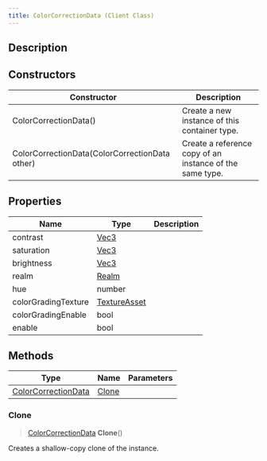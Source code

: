 ```yaml
---
title: ColorCorrectionData (Client Class)
---
```

## Description

## Constructors

| Constructor                                    | Description                                              |
| ---------------------------------------------- | -------------------------------------------------------- |
| ColorCorrectionData()                          | Create a new instance of this container type.            |
| ColorCorrectionData(ColorCorrectionData other) | Create a reference copy of an instance of the same type. |

## Properties

| Name                | Type                                             | Description |
| ------------------- | ------------------------------------------------ | ----------- |
| contrast            | [Vec3](/vext/ref/cls/shr/Vec3)                |             |
| saturation          | [Vec3](/vext/ref/cls/shr/Vec3)                |             |
| brightness          | [Vec3](/vext/ref/cls/shr/Vec3)                |             |
| realm               | [Realm](/vext/ref/cls/fb/realm)               |             |
| hue                 | number                                           |             |
| colorGradingTexture | [TextureAsset](/vext/ref/cls/fb/textureasset) |             |
| colorGradingEnable  | bool                                             |             |
| enable              | bool                                             |             |

## Methods

| Type                                                            | Name            | Parameters |
| --------------------------------------------------------------- | --------------- | ---------- |
| [ColorCorrectionData](/vext/ref/cls/clt/colorcorrectiondata) | [Clone](#clone) |            |

### Clone

> [ColorCorrectionData](/vext/ref/cls/clt/colorcorrectiondata) **Clone**()

Creates a shallow-copy clone of the instance.
